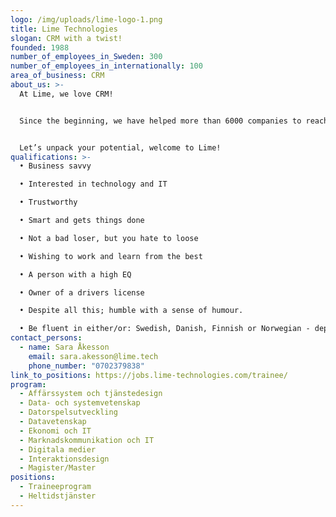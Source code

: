 ```yaml
---
logo: /img/uploads/lime-logo-1.png
title: Lime Technologies
slogan: CRM with a twist!
founded: 1988
number_of_employees_in_Sweden: 300
number_of_employees_in_internationally: 100
area_of_business: CRM
about_us: >-
  At Lime, we love CRM! 


  Since the beginning, we have helped more than 6000 companies to reach better results with the help of easy-to-use CRM solutions that we develop, consult, and support ourselves. Today we are around 400 colleagues and one of the largest CRM suppliers in the Nordic countries. We are extremely passionate, and we usually say that the only thing we take seriously is our customers. Interested? Great! We are constantly on the lookout for passionate talents with strong technical interests to join our European Trainee Program with start in January and August every year!


  Let’s unpack your potential, welcome to Lime!
qualifications: >-
  •	Business savvy

  •	Interested in technology and IT

  •	Trustworthy

  •	Smart and gets things done

  •	Not a bad loser, but you hate to loose

  •	Wishing to work and learn from the best

  •	A person with a high EQ

  •	Owner of a drivers license

  •	Despite all this; humble with a sense of humour.

  •	Be fluent in either/or: Swedish, Danish, Finnish or Norwegian - depending on where you would like to work.
contact_persons:
  - name: Sara Åkesson
    email: sara.akesson@lime.tech
    phone_number: "0702379838"
link_to_positions: https://jobs.lime-technologies.com/trainee/
program:
  - Affärssystem och tjänstedesign
  - Data- och systemvetenskap
  - Datorspelsutveckling
  - Datavetenskap
  - Ekonomi och IT
  - Marknadskommunikation och IT
  - Digitala medier
  - Interaktionsdesign
  - Magister/Master
positions:
  - Traineeprogram
  - Heltidstjänster
---
```

